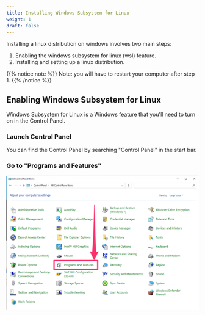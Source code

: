 ```yaml
---
title: Installing Windows Subsystem for Linux
weight: 1
draft: false
---
```


Installing a linux distribution on windows involves two main steps:

1. Enabling the windows subsystem for linux (wsl) feature.
2. Installing and setting up a linux distribution.

{{% notice note %}}
Note: you will have to restart your computer after step 1.
{{% /notice %}}

## Enabling Windows Subsystem for Linux

Windows Subsystem for Linux is a Windows feature that you'll need to turn on in the Control Panel.

### Launch Control Panel

You can find the Control Panel by searching "Control Panel" in the start bar.

### Go to "Programs and Features"

<!-- https://gohugo.io/content-management/image-processing/ -->

![screenshot](control_panel.png)
